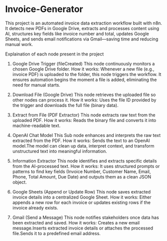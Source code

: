 # Invoice-Generator
This project is an automated invoice data extraction workflow built with n8n. It detects new PDFs in Google Drive, extracts and processes content using AI, structures key fields like invoice number and total, updates Google Sheets, and sends email notifications via Gmail—saving time and reducing manual work.

Explaination of each node present in the project

1. Google Drive Trigger (fileCreated)
This node continuously monitors a chosen Google Drive folder.
How it works:
Whenever a new file (e.g., invoice PDF) is uploaded to the folder, this node triggers the workflow. It ensures automation begins the moment a file is added, eliminating the need for manual starts.

2. Download File (Google Drive)
This node retrieves the uploaded file so other nodes can process it.
How it works:
Uses the file ID provided by the trigger and downloads the full file (binary data).

3. Extract from File (PDF Extractor)
This node extracts raw text from the uploaded PDF.
How it works:
Reads the binary file and converts it into machine-readable text.

4. OpenAI Chat Model
This Sub node enhances and interprets the raw text extracted from the PDF.
How it works:
Sends the text to an OpenAI model.The model can clean up data, interpret context, and transform unstructured text into meaningful information.

5. Information Extractor
This node identifies and extracts specific details from the AI-processed text.
How it works:
It uses structured prompts or patterns to find key fields (Invoice Number, Customer Name, Email, Phone, Total Amount, Due Date) and outputs them as a clean JSON object.

6. Google Sheets (Append or Update Row)
This node saves extracted invoice details into a centralized Google Sheet.
How it works:
Either appends a new row for each invoice or updates existing rows if the invoice already exists.

7. Gmail (Send a Message)
This node notifies stakeholders once data has been extracted and saved.
How it works:
Creates a new email message.Inserts extracted invoice details or attaches the processed file.Sends it to a predefined email address.
